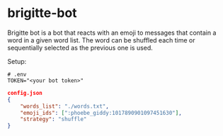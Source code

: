 # brigitte-bot

Brigitte bot is a bot that reacts with an emoji to messages that contain a word in a given word list. The word can be shuffled each time or sequentially selected as the previous one is used.

Setup:
```env
# .env
TOKEN="<your bot token>"
```

```json
config.json
{
    "words_list": "./words.txt",
    "emoji_ids": [":phoebe_giddy:1017890901097451630"],
    "strategy": "shuffle"
}
```